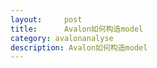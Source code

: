 ```yaml
---
layout:     post
title:      Avalon如何构造model
category: avalonanalyse
description: Avalon如何构造model
---
```


##

